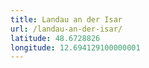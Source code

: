 ```yaml
---
title: Landau an der Isar
url: /landau-an-der-isar/
latitude: 48.6728826
longitude: 12.694129100000001
---
```

